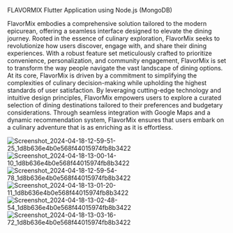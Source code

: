 FLAVORMIX Flutter Application using Node.js (MongoDB) 



FlavorMix embodies a comprehensive solution tailored to the modern epicurean, 
offering a seamless interface designed to elevate the dining journey. Rooted in the 
essence of culinary exploration, FlavorMix seeks to revolutionize how users discover, 
engage with, and share their dining experiences. With a robust feature set meticulously 
crafted to prioritize convenience, personalization, and community engagement, 
FlavorMix is set to transform the way people navigate the vast landscape of dining 
options.
At its core, FlavorMix is driven by a commitment to simplifying the complexities 
of culinary decision-making while upholding the highest standards of user satisfaction. 
By leveraging cutting-edge technology and intuitive design principles, FlavorMix 
empowers users to explore a curated selection of dining destinations tailored to their 
preferences and budgetary considerations. Through seamless integration with Google 
Maps and a dynamic recommendation system, FlavorMix ensures that users embark 
on a culinary adventure that is as enriching as it is effortless.




![Screenshot_2024-04-18-12-59-51-25_1d8b636e4b0e568f44015974fb8b3422](https://github.com/anexjnr/flavorMix_frontend/assets/119106239/bac7a7f8-12de-4657-9b8e-a248d2e11a09)
![Screenshot_2024-04-18-13-00-14-10_1d8b636e4b0e568f44015974fb8b3422](https://github.com/anexjnr/flavorMix_frontend/assets/119106239/a1867d42-ec11-42c1-88ba-7a39ab5e6d84)
![Screenshot_2024-04-18-12-59-54-78_1d8b636e4b0e568f44015974fb8b3422](https://github.com/anexjnr/flavorMix_frontend/assets/119106239/28dc5e2b-b401-408c-a506-44e24610c9c0)
![Screenshot_2024-04-18-13-01-20-11_1d8b636e4b0e568f44015974fb8b3422](https://github.com/anexjnr/flavorMix_frontend/assets/119106239/7ab393f6-85c7-4dc0-a7fb-c8037b9dcce1)
![Screenshot_2024-04-18-13-02-48-54_1d8b636e4b0e568f44015974fb8b3422](https://github.com/anexjnr/flavorMix_frontend/assets/119106239/f1db9dc6-1752-4215-8296-c78e20831e93)
![Screenshot_2024-04-18-13-03-16-72_1d8b636e4b0e568f44015974fb8b3422](https://github.com/anexjnr/flavorMix_frontend/assets/119106239/d38d105c-c6f2-40e4-9f2a-318f205fe0e9)
